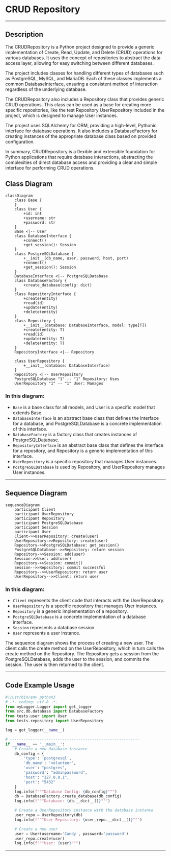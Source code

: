 # CRUD Repository 

---

## Description

The CRUDRepository is a Python project designed to provide a 
generic implementation of Create, Read, Update, and Delete (CRUD) 
operations for various databases. It uses the concept of repositories 
to abstract the data access layer, allowing for easy switching between 
different databases.  

The project includes classes for handling different types of databases 
such as PostgreSQL, MySQL, and MariaDB. Each of these classes implements 
a common DatabaseInterface, ensuring a consistent method of interaction 
regardless of the underlying database.  

The CRUDRepository also includes a Repository class that provides generic 
CRUD operations. This class can be used as a base for creating more specific 
repositories, like the test Repository UserRepository included in the project, which is 
designed to manage User instances.  

The project uses SQLAlchemy for ORM, providing a high-level, Pythonic 
interface for database operations. It also includes a DatabaseFactory for 
creating instances of the appropriate database class based on provided 
configuration.  

In summary, CRUDRepository is a flexible and extensible 
foundation for Python applications that require database interactions, 
abstracting the complexities of direct database access and providing a 
clear and simple interface for performing CRUD operations.

## Class Diagram

```mermaid
classDiagram
    class Base {
    }
    class User {
        +id: int
        +username: str
        +password: str
    }
    Base <|-- User
    class DatabaseInterface {
        +connect()
        +get_session(): Session
    }
    class PostgreSQLDatabase {
        +__init__(db_name, user, password, host, port)
        +connect()
        +get_session(): Session
    }
    DatabaseInterface <|-- PostgreSQLDatabase
    class DatabaseFactory {
        +create_database(config: dict)
    }
    class RepositoryInterface {
        +create(entity)
        +read(id)
        +update(entity)
        +delete(entity)
    }
    class Repository {
        +__init__(database: DatabaseInterface, model: type[T])
        +create(entity: T)
        +read(id)
        +update(entity: T)
        +delete(entity: T)
    }
    RepositoryInterface <|-- Repository
    
    class UserRepository {
        +__init__(database: DatabaseInterface)
    }
    Repository <|-- UserRepository
    PostgreSQLDatabase "1" -- "1" Repository: Uses
    UserRepository "1" -- "1" User: Manages
```

### In this diagram:

- `Base` is a base class for all models, and User is a specific model that extends Base.
- `DatabaseInterface` is an abstract base class that defines the interface for a database, and PostgreSQLDatabase is a concrete implementation of this interface.
- `DatabaseFactory` is a factory class that creates instances of PostgreSQLDatabase.
- `RepositoryInterface` is an abstract base class that defines the interface for a repository, and Repository is a generic implementation of this interface.
- `UserRepository` is a specific repository that manages User instances.
- `PostgreSQLDatabase` is used by Repository, and UserRepository manages User instances.

---

## Sequence Diagram

```mermaid
sequenceDiagram
    participant Client
    participant UserRepository
    participant Repository
    participant PostgreSQLDatabase
    participant Session
    participant User
    Client->>UserRepository: create(user)
    UserRepository->>Repository: create(user)
    Repository->>PostgreSQLDatabase: get_session()
    PostgreSQLDatabase-->>Repository: return session
    Repository->>Session: add(user)
    Session->>User: add(user)
    Repository->>Session: commit()
    Session-->>Repository: commit successful
    Repository-->>UserRepository: return user
    UserRepository-->>Client: return user

```

### In this diagram:  

- `Client` represents the client code that interacts with the UserRepository.
- `UserRepository` is a specific repository that manages User instances.
- `Repository` is a generic implementation of a repository.
- `PostgreSQLDatabase` is a concrete implementation of a database interface.
- `Session` represents a database session.
- `User` represents a user instance.

The sequence diagram shows the process of creating a new user. The client 
calls the create method on the UserRepository, which in turn calls the create 
method on the Repository. The Repository gets a session from the PostgreSQLDatabase, 
adds the user to the session, and commits the session. The user is then returned 
to the client.

---

## Code Example Usage

```python
#!/usr/bin/env python3
# -*- coding: utf-8 -*-
from myLogger.Logger import get_logger
from src.db.database import DatabaseFactory
from tests.user import User
from tests.repository import UserRepository

log = get_logger(__name__)

# ---------------------------------------------------------
if __name__ == '__main__':
    # Create a new database instance
    db_config = {
        'type': 'postgresql',
        'db_name': 'volunteer',
        'user': "postgres",
        'password': "adminpassword",
        'host': "127.0.0.1",
        'port': "5432"
    }
    log.info(f"""Database Config: {db_config}""")
    db = DatabaseFactory.create_database(db_config)
    log.info(f"""Database: {db.__dict__()}""")

    # Create a UserRepository instance with the database instance
    user_repo = UserRepository(db)
    log.info(f"""User Repository: {user_repo.__dict__()}""")

    # Create a new user
    user = User(username='Candy', password='password')
    user_repo.create(user)
    log.info(f"""User: {user}""")
```

---
